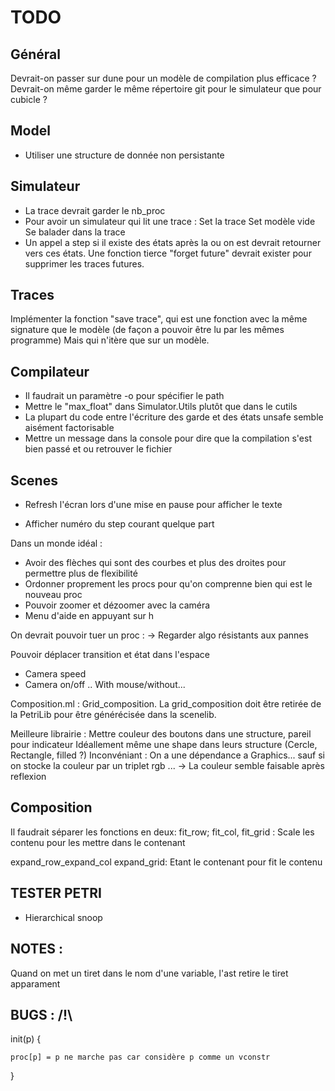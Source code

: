 # TODO

## Général

Devrait-on passer sur dune pour un modèle de compilation plus efficace ?
Devrait-on même garder le même répertoire git pour le simulateur que pour cubicle ?

## Model

- Utiliser une structure de donnée non persistante

## Simulateur

- La trace devrait garder le nb_proc
- Pour avoir un simulateur qui lit une trace : 
		Set la trace
		Set modèle vide
		Se balader dans la trace
- Un appel a step si il existe des états après la ou on est devrait retourner vers ces états. Une fonction tierce "forget future" devrait exister pour supprimer les traces futures.

## Traces

Implémenter la fonction "save trace", qui est une fonction avec la même signature que le modèle 
(de façon a pouvoir être lu par les mêmes programme)
Mais qui n'itère que sur un modèle.

## Compilateur

- Il faudrait un paramètre -o pour spécifier le path
- Mettre le "max_float" dans Simulator.Utils plutôt que dans le cutils
- La plupart du code entre l'écriture des garde et des états unsafe semble aisément factorisable
- Mettre un message dans la console pour dire que la compilation s'est bien passé et ou retrouver le fichier

## Scenes 

- Refresh l'écran lors d'une mise en pause pour afficher le texte

- Afficher numéro du step courant quelque part

Dans un monde idéal : 
- Avoir des flèches qui sont des courbes et plus des droites pour permettre plus de flexibilité
- Ordonner proprement les procs pour qu'on comprenne bien qui est le nouveau proc
- Pouvoir zoomer et dézoomer avec la caméra
- Menu d'aide en appuyant sur h

On devrait pouvoir tuer un proc : 
-> Regarder algo résistants aux pannes 

Pouvoir déplacer transition et état dans l'espace

- Camera speed
- Camera on/off .. With mouse/without...

Composition.ml : Grid_composition.
La grid_composition doit être retirée de la PetriLib pour être générécisée dans la scenelib.

Meilleure librairie : 
Mettre couleur des boutons dans une structure, pareil pour indicateur 
Idéallement même une shape dans leurs structure (Cercle, Rectangle, filled ?)
Inconvéniant : On a une dépendance a Graphics... sauf si on stocke la couleur par un triplet rgb ... 
-> La couleur semble faisable après reflexion

## Composition 

Il faudrait séparer les fonctions en deux:
fit_row; fit_col, fit_grid :
Scale les contenu pour les mettre dans le contenant 

expand_row_expand_col expand_grid:
Etant le contenant pour fit le contenu

## TESTER PETRI

- Hierarchical snoop

## NOTES : 

Quand on met un tiret dans le nom d'une variable, l'ast retire le tiret apparament

## BUGS : /!\

init(p) {

	proc[p] = p ne marche pas car considère p comme un vconstr

}

